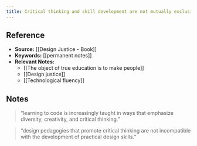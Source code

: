 ```yaml
---
title: Critical thinking and skill development are not mutually exclusive
---
```

## Reference
- **Source:** [[Design Justice - Book]]
- **Keywords:** [[permanent notes]]
- **Relevant Notes:** 
	- [[The object of true education is to make people]]
	- [[Design justice]]
	- [[Technological fluency]]
## Notes
> “learning to code is increasingly taught in ways that emphasize diversity, creativity, and critical thinking.”

> “design pedagogies that promote critical thinking are not incompatible with the development of practical design skills.”